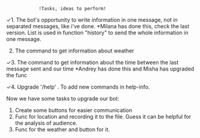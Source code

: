 				!Tasks, ideas to perform!
✓1. The bot's opportunity to write information in one message, not in separated messages, like i've done. *Milana has done this, check the last version. List is used in function "history" to send the whole information in one message.

2. The command to get information about weather

✓3. The command to get information about the time between the last message sent and our time *Andrey has done this and Misha has upgraded the func

✓4. Upgrade '/help' . To add new commands in help-info.

Now we have some tasks to upgrade our bot: 
1. Create some buttons for easier communication 
2. Func for location and recording it to the file. Guess it can be helpful for the analysis of audience. 
3. Func for the weather and button for it. 
